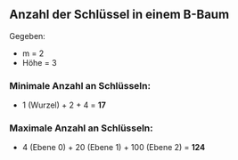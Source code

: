 ## Anzahl der Schlüssel in einem B-Baum

Gegeben:
- m = 2
- Höhe = 3

### Minimale Anzahl an Schlüsseln:
- 1 (Wurzel) + 2 + 4 = **17**

### Maximale Anzahl an Schlüsseln:
- 4 (Ebene 0) + 20 (Ebene 1) + 100 (Ebene 2) = **124**
